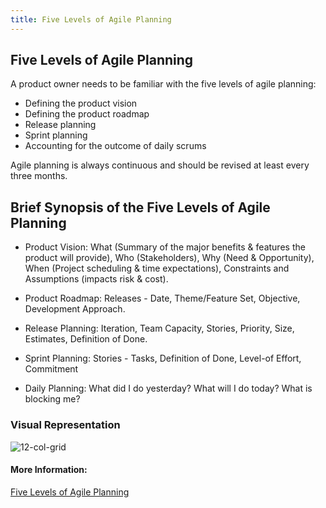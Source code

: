 ```yaml
---
title: Five Levels of Agile Planning
---
```

## Five Levels of Agile Planning

A product owner needs to be familiar with the five levels of agile planning:
  - Defining the product vision
  - Defining the product roadmap
  - Release planning
  - Sprint planning
  - Accounting for the outcome of daily scrums
  
Agile planning is always continuous and should be revised at least every three months.

## Brief Synopsis of the Five Levels of Agile Planning

 - Product Vision: What (Summary of the major benefits & features the product will provide), Who (Stakeholders), Why (Need & Opportunity), When (Project scheduling & time expectations), Constraints and Assumptions (impacts risk & cost).
 
 - Product Roadmap: Releases - Date, Theme/Feature Set, Objective, Development Approach.
 
 - Release Planning: Iteration, Team Capacity, Stories, Priority, Size, Estimates, Definition of Done.
 
 - Sprint Planning: Stories - Tasks, Definition of Done, Level-of Effort, Commitment
 
 - Daily Planning: What did I do yesterday? What will I do today? What is blocking me?

### Visual Representation

![12-col-grid](https://www.scrumdesk.com/wp-content/uploads/5-levels-of-agile-planning.jpg)

#### More Information:

<a href='https://www.scrumalliance.org/why-scrum/agile-atlas/agile-atlas-common-practices/planning/january-2014/five-levels-of-agile-planning' target='_blank' rel='nofollow'>Five Levels of Agile Planning</a>
